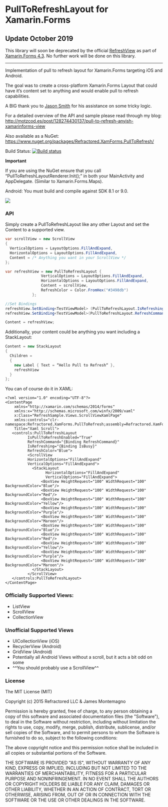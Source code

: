 PullToRefreshLayout for Xamarin.Forms
===================================

## Update October 2019

This library will soon be deprecated by the official [RefreshView](https://github.com/xamarin/Xamarin.Forms/issues/5882) as part of [Xamarin.Forms 4.3](https://docs.microsoft.com/en-us/xamarin/xamarin-forms/release-notes/4.3/4.3.0-pre3). No further work will be done on this library.


--------------------------------


Implementation of pull to refresh layout for Xamarin.Forms targeting iOS and Android.

The goal was to create a cross-platform Xamarin.Forms Layout that could have it’s content set to anything and would enable pull to refresh capabilities. 

A BIG thank you to [Jason Smith](https://twitter.com/jassmith87) for his assistance on some tricky logic.

For a detailed overview of the API and sample please read through my blog:
http://motzcod.es/post/128274430137/pull-to-refresh-anyish-xamarinforms-view

Also available as a NuGet: https://www.nuget.org/packages/Refractored.XamForms.PullToRefresh/

Build Status: [![Build status](https://dev.azure.com/jamesmontemagno/Plugins%20for%20Xamarin/_apis/build/status/PullToRefresh)](https://dev.azure.com/jamesmontemagno/Plugins%20for%20Xamarin/_build/latest?definitionId=0)

**Important**

If you are using the NuGet ensure that you call “PullToRefreshLayoutRenderer.Init();” in both your MainActivity and AppDelegate. (Similar to Xamarin.Forms.Maps).


Android: You must build and compile against SDK 8.1 or 9.0.


![](demo.gif)

### API
Simply create a PullToRefreshLayout like any other Layout and set the Content to a supported view.


```csharp
var scrollView = new ScrollView
{
  VerticalOptions = LayoutOptions.FillAndExpand,
  HorizontalOptions = LayoutOptions.FillAndExpand,
  Content = /* Anything you want in your ScrollView */
};

var refreshView = new PullToRefreshLayout {
                VerticalOptions = LayoutOptions.FillAndExpand,
                HorizontalOptions = LayoutOptions.FillAndExpand,
                Content = scrollView,
                RefreshColor = Color.FromHex("#3498db")
            };

//Set Bindings
refreshView.SetBinding<TestViewModel> (PullToRefreshLayout.IsRefreshingProperty, vm => vm.IsBusy, BindingMode.OneWay);
refreshView.SetBinding<TestViewModel>(PullToRefreshLayout.RefreshCommandProperty, vm => vm.RefreshCommand);

Content = refreshView;
```

Additionally, your content could be anything you want including a StackLayout:

```csharp
Content = new StackLayout
{
  Children = 
  {
    new Label { Text = “Hello Pull to Refresh“ },
    refreshView
  }
};
```

You can of course do it in XAML:
```
<?xml version="1.0" encoding="UTF-8"?>
<ContentPage 
    xmlns="http://xamarin.com/schemas/2014/forms" 
    xmlns:x="http://schemas.microsoft.com/winfx/2009/xaml" 
    x:Class="RefreshSample.Views.ScrollViewXamlPage"
    xmlns:controls="clr-namespace:Refractored.XamForms.PullToRefresh;assembly=Refractored.XamForms.PullToRefresh"
    Title="Xaml Scroll">
   <controls:PullToRefreshLayout
          IsPullToRefreshEnabled="True"
          RefreshCommand="{Binding RefreshCommand}"
          IsRefreshing="{Binding IsBusy}"
          RefreshColor="Blue"> 
          <ScrollView
          HorizontalOptions="FillAndExpand"
          VerticalOptions="FillAndExpand">
            <StackLayout
                  HorizontalOptions="FillAndExpand"
                  VerticalOptions="FillAndExpand">
                <BoxView HeightRequest="100" WidthRequest="100" BackgroundColor="Blue"/>
                <BoxView HeightRequest="100" WidthRequest="100" BackgroundColor="Red"/>
                <BoxView HeightRequest="100" WidthRequest="100" BackgroundColor="Yellow"/>
                <BoxView HeightRequest="100" WidthRequest="100" BackgroundColor="Purple"/>
                <BoxView HeightRequest="100" WidthRequest="100" BackgroundColor="Maroon"/>
                <BoxView HeightRequest="100" WidthRequest="100" BackgroundColor="Blue"/>
                <BoxView HeightRequest="100" WidthRequest="100" BackgroundColor="Red"/>
                <BoxView HeightRequest="100" WidthRequest="100" BackgroundColor="Yellow"/>
                <BoxView HeightRequest="100" WidthRequest="100" BackgroundColor="Purple"/>
                <BoxView HeightRequest="100" WidthRequest="100" BackgroundColor="Maroon"/>
            </StackLayout>
          </ScrollView>
   </controls:PullToRefreshLayout>
</ContentPage>

```

### Officially Supported Views:
* ListView
* ScrollView
* CollectionView

### Unofficial Supported Views
* UICollectionView (iOS)
* RecyclerView (Android)
* GridView (Android)
* Potentially all Android Views without a scroll, but it acts a bit odd on some
* ^^You should probably use a ScrollView^^

### License
The MIT License (MIT)

Copyright (c) 2015 Refractored LLC & James Montemagno

Permission is hereby granted, free of charge, to any person obtaining a copy of this software and associated documentation files (the "Software"), to deal in the Software without restriction, including without limitation the rights to use, copy, modify, merge, publish, distribute, sublicense, and/or sell copies of the Software, and to permit persons to whom the Software is furnished to do so, subject to the following conditions:

The above copyright notice and this permission notice shall be included in all copies or substantial portions of the Software.

THE SOFTWARE IS PROVIDED "AS IS", WITHOUT WARRANTY OF ANY KIND, EXPRESS OR IMPLIED, INCLUDING BUT NOT LIMITED TO THE WARRANTIES OF MERCHANTABILITY, FITNESS FOR A PARTICULAR PURPOSE AND NONINFRINGEMENT. IN NO EVENT SHALL THE AUTHORS OR COPYRIGHT HOLDERS BE LIABLE FOR ANY CLAIM, DAMAGES OR OTHER LIABILITY, WHETHER IN AN ACTION OF CONTRACT, TORT OR OTHERWISE, ARISING FROM, OUT OF OR IN CONNECTION WITH THE SOFTWARE OR THE USE OR OTHER DEALINGS IN THE SOFTWARE.



